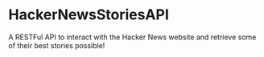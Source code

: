 # HackerNewsStoriesAPI
A RESTFul API to interact with the Hacker News website and retrieve some of their best stories possible!
